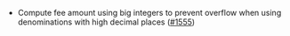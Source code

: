 - Compute fee amount using big integers to prevent overflow
  when using denominations with high decimal places
  ([#1555](https://github.com/informalsystems/ibc-rs/issues/1555))